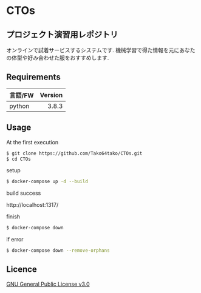 # CTOs
## プロジェクト演習用レポジトリ
オンラインで試着サービスするシステムです.
機械学習で得た情報を元にあなたの体型や好み合わせた服をおすすめします.

## Requirements
| 言語/FW | Version|
| :------------| ---------: |
| python | 3.8.3　|

## Usage 
At the first execution
```sh
$ git clone https://github.com/Tako64tako/CTOs.git
$ cd CTOs
```

setup
```sh
$ docker-compose up -d --build
```
build success

http://localhost:1317/

finish
```sh
$ docker-compose down
```
if error
```sh
$ docker-compose down --remove-orphans
```

## Licence 
<a href="https://github.com/Tako64tako/CTOs/blob/main/LICENSE">GNU General Public License v3.0</a>

